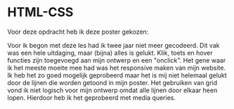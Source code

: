 # HTML-CSS

Voor deze opdracht heb ik deze poster gekozen:



Voor ik begon met deze les had ik twee jaar niet meer gecodeerd. 
Dit vak was een hele uitdaging, maar (bijna) alles is gelukt.
Klik, toets en hover functies zijn toegevoegd aan mijn ontwerp en een "onclick".
Het gene waar ik het meeste moeite mee had was het responsive maken van mijn website. 
Ik heb het zo goed mogelijk geprobeerd maar het is mij niet helemaal gelukt door de lijnen die worden getoond in mijn poster. 
Het gebruiken van grid vond ik niet logisch voor mijn ontwerp omdat alle lijnen door elkaar heen lopen. Hierdoor heb ik het geprobeerd met media queries.
